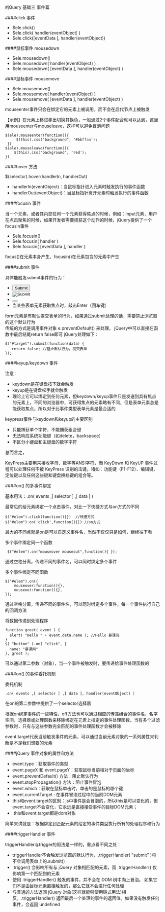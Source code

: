 #jQuery 基础三 事件篇

####click 事件

- $ele.click()
- $ele.click( handler(eventObject) )
- $ele.click([eventData ], handler(eventObject))

####鼠标事件 mousedown

- $ele.mousedown()
- $ele.mousedown( handler(eventObject) )
- $ele.mousedown( [eventData ], handler(eventObject) )

####鼠标事件 mousemove

- $ele.mousemove()
- $ele.mousemove( handler(eventObject) )
- $ele.mousemove( [eventData ], handler(eventObject) )

mouseenter事件只会在绑定它的元素上被调用，而不会在后代节点上被触发

【示例】在元素上移进移出切换其换色，一般通过2个事件配合就可以达到，这里用mouseenter与mouseleave，这样可以避免冒泡问题

    $(ele).mouseenter(function(){
         $(this).css("background", '#bbffaa');
     })
    $(ele).mouseleave(function(){
        $(this).css("background", 'red');
    })

####hover 方法

$(selector).hover(handlerIn, handlerOut)

- handlerIn(eventObject)：当鼠标指针进入元素时触发执行的事件函数
- handlerOut(eventObject)：当鼠标指针离开元素时触发执行的事件函数

####focusin 事件

当一个元素，或者其内部任何一个元素获得焦点的时候，例如：input元素，用户在点击聚焦的时候，如果开发者需要捕获这个动作的时候，jQuery提供了一个focusin事件

- $ele.focusin()
- $ele.focusin( handler )
- $ele.focusin( [eventData ], handler )

focus()在元素本身产生，focusin()在元素包含的元素中产生

####submit 事件

具体能触发submit事件的行为：

- <input type="submit">
- <input type="image">
- <button type="submit">
- 当某些表单元素获取焦点时，敲击Enter（回车键）

form元素是有默认提交表单的行为，如果通过submit处理的话，需要禁止浏览器的这个默认行为<br/>
传统的方式是调用事件对象  e.preventDefault() 来处理， jQuery中可以直接在函数中最后结尾return false即可
jQuery处理如下：

    $("#target").submit(function(data) {
       return false; //阻止默认行为，提交表单
    });

####keyup/keydown 事件

注意：

- keydown是在键盘按下就会触发
- keyup是在键盘松手就会触发
- 理论上它可以绑定到任何元素，但keydown/keyup事件只是发送到具有焦点的元素上，不同的浏览器中，可获得焦点的元素略有不同，但是表单元素总是能获取焦点，所以对于此事件类型表单元素是最合适的

keypress事件与keydown和keyup的主要区别

- 只能捕获单个字符，不能捕获组合键
- 无法响应系统功能键（如delete，backspace）
- 不区分小键盘和主键盘的数字字符

总而言之，

KeyPress主要用来接收字母、数字等ANSI字符，而 KeyDown 和 KeyUP 事件过程可以处理任何不被 KeyPress 识别的击键。诸如：功能键（F1-F12）、编辑键、定位键以及任何这些键和键盘换档键的组合等。

####on() 的多事件绑定

基本用法：.on( events ,[ selector ] ,[ data ] )

最常见的给元素绑定一个点击事件，对比一下快捷方式与on方式的不同

    $("#elem").click(function(){})  //快捷方式
    $("#elem").on('click',function(){}) //on方式

最大的不同点就是on是可以自定义事件名，当然不仅仅只是如何，继续往下看

多个事件绑定同一个函数

     $("#elem").on("mouseover mouseout",function(){ });

通过空格分离，传递不同的事件名，可以同时绑定多个事件

多个事件绑定不同函数

    $("#elem").on({
        mouseover:function(){},  
        mouseout:function(){},
    });

通过空格分离，传递不同的事件名，可以同时绑定多个事件，每一个事件执行自己的回调方法

将数据传递到处理程序

    function greet( event ) {
      alert( "Hello " + event.data.name ); //Hello 慕课网
    }
    $( "button" ).on( "click", {
      name: "慕课网"
    }, greet );

可以通过第二参数（对象），当一个事件被触发时，要传递给事件处理函数的

####on() 的事件委托机制

委托机制

    .on( events ,[ selector ] ,[ data ], handler(eventObject) )

在on的第二参数中提供了一个selector选择器

根据on绑定事件的一些特性，off方法也可以通过相应的传递组合的事件名，名字空间，选择器或处理函数来移除绑定在元素上指定的事件处理函数。当有多个过滤参数时，只有与这些参数完全匹配的事件处理函数才会被移除

event.target代表当前触发事件的元素，可以通过当前元素对象的一系列属性来判断是不是我们想要的元素

####jQuery 事件对象的属性和方法

- event.type：获取事件的类型
- event.pageX 和 event.pageY：获取鼠标当前相对于页面的坐标
- event.preventDefault() 方法：阻止默认行为
- event.stopPropagation() 方法：阻止事件冒泡
- event.which：获取在鼠标单击时，单击的是鼠标的哪个键
- event.currentTarget : 在事件冒泡过程中的当前DOM元素
- this和event.target的区别：js中事件是会冒泡的，所以this是可以变化的，但event.target不会变化，它永远是直接接受事件的目标DOM元素；
- .this和event.target都是dom对象

简单来讲就是：根据绑定到匹配元素的给定的事件类型执行所有的处理程序和行为

####triggerHandler 事件

triggerHandler与trigger的用法是一样的，重点看不同之处：

- triggerHandler不会触发浏览器的默认行为，.triggerHandler( "submit" )将不会调用表单上的.submit()
- .trigger() 会影响所有与 jQuery 对象相匹配的元素，而 .triggerHandler() 仅影响第一个匹配到的元素
- 使用 .triggerHandler() 触发的事件，并不会在 DOM 树中向上冒泡。 如果它们不是由目标元素直接触发的，那么它就不会进行任何处理
- 与普通的方法返回 jQuery 对象(这样就能够使用链式用法)相反，.triggerHandler() 返回最后一个处理的事件的返回值。如果没有触发任何事件，会返回 undefined
